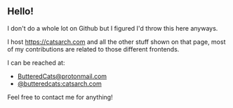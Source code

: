 ## Hello!

I don't do a whole lot on Github but I figured I'd throw this here anyways.

I host https://catsarch.com and all the other stuff shown on that page, most of my contributions are related to those different frontends.

I can be reached at:
- [ButteredCats@protonmail.com](mailto:ButteredCats@protonmail.com)
- [@butteredcats:catsarch.com](https://matrix.to/#/@butteredcats:catsarch.com)

Feel free to contact me for anything!

<!--
**ButteredCats/ButteredCats** is a ✨ _special_ ✨ repository because its `README.md` (this file) appears on your GitHub profile.

Here are some ideas to get you started:

- 🔭 I’m currently working on ...
- 🌱 I’m currently learning ...
- 👯 I’m looking to collaborate on ...
- 🤔 I’m looking for help with ...
- 💬 Ask me about ...
- 📫 How to reach me: ...
- 😄 Pronouns: ...
- ⚡ Fun fact: ...
-->

